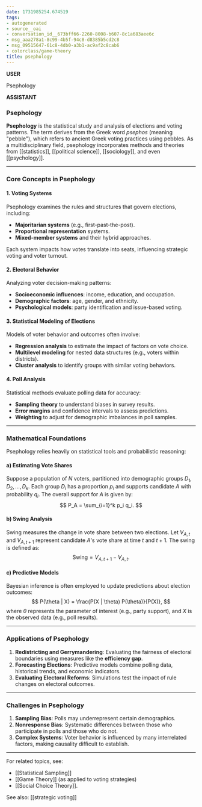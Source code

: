 ```yaml
---
date: 1731985254.674519
tags:
- autogenerated
- source__oai
- conversation_id__673bff66-2260-8008-b607-8c1a683aee6c
- msg_aaa278a1-8c99-4b5f-94c8-d8385b5cd2c8
- msg_09515647-61c8-4db0-a3b1-ac9af2c8cab6
- colorclass/game-theory
title: psephology
---
```


**USER**

Psephology


**ASSISTANT**

### Psephology

**Psephology** is the statistical study and analysis of elections and voting patterns. The term derives from the Greek word *psephos* (meaning "pebble"), which refers to ancient Greek voting practices using pebbles. As a multidisciplinary field, psephology incorporates methods and theories from [[statistics]], [[political science]], [[sociology]], and even [[psychology]].

---

### Core Concepts in Psephology

#### 1. **Voting Systems**
Psephology examines the rules and structures that govern elections, including:
- **Majoritarian systems** (e.g., first-past-the-post).
- **Proportional representation** systems.
- **Mixed-member systems** and their hybrid approaches.

Each system impacts how votes translate into seats, influencing strategic voting and voter turnout.

#### 2. **Electoral Behavior**
Analyzing voter decision-making patterns:
- **Socioeconomic influences**: income, education, and occupation.
- **Demographic factors**: age, gender, and ethnicity.
- **Psychological models**: party identification and issue-based voting.

#### 3. **Statistical Modeling of Elections**
Models of voter behavior and outcomes often involve:
- **Regression analysis** to estimate the impact of factors on vote choice.
- **Multilevel modeling** for nested data structures (e.g., voters within districts).
- **Cluster analysis** to identify groups with similar voting behaviors.

#### 4. **Poll Analysis**
Statistical methods evaluate polling data for accuracy:
- **Sampling theory** to understand biases in survey results.
- **Error margins** and confidence intervals to assess predictions.
- **Weighting** to adjust for demographic imbalances in poll samples.

---

### Mathematical Foundations

Psephology relies heavily on statistical tools and probabilistic reasoning:

#### a) **Estimating Vote Shares**
Suppose a population of $N$ voters, partitioned into demographic groups $D_1, D_2, \ldots, D_k$. Each group $D_i$ has a proportion $p_i$ and supports candidate $A$ with probability $q_i$. The overall support for $A$ is given by:
$$
P_A = \sum_{i=1}^k p_i q_i.
$$

#### b) **Swing Analysis**
Swing measures the change in vote share between two elections. Let $V_{A,t}$ and $V_{A,t+1}$ represent candidate $A$'s vote share at time $t$ and $t+1$. The swing is defined as:
$$
\text{Swing} = V_{A,t+1} - V_{A,t}.
$$

#### c) **Predictive Models**
Bayesian inference is often employed to update predictions about election outcomes:
$$
P(\theta | X) = \frac{P(X | \theta) P(\theta)}{P(X)},
$$
where $\theta$ represents the parameter of interest (e.g., party support), and $X$ is the observed data (e.g., poll results).

---

### Applications of Psephology

1. **Redistricting and Gerrymandering**: Evaluating the fairness of electoral boundaries using measures like the **efficiency gap**.
2. **Forecasting Elections**: Predictive models combine polling data, historical trends, and economic indicators.
3. **Evaluating Electoral Reforms**: Simulations test the impact of rule changes on electoral outcomes.

---

### Challenges in Psephology

1. **Sampling Bias**: Polls may underrepresent certain demographics.
2. **Nonresponse Bias**: Systematic differences between those who participate in polls and those who do not.
3. **Complex Systems**: Voter behavior is influenced by many interrelated factors, making causality difficult to establish.

---

For related topics, see:
- [[Statistical Sampling]]
- [[Game Theory]] (as applied to voting strategies)
- [[Social Choice Theory]].

See also: [[strategic voting]]